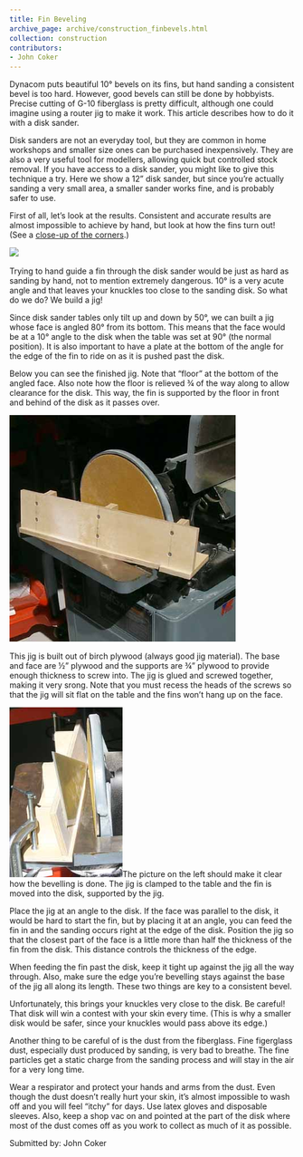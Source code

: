 ```yaml
---
title: Fin Beveling
archive_page: archive/construction_finbevels.html
collection: construction
contributors:
- John Coker
---
```

Dynacom puts beautiful 10° bevels on its fins, but hand sanding a consistent bevel is too hard. However, good bevels can still be done by hobbyists. Precise cutting of G-10 fiberglass is pretty difficult, although one could imagine using a router jig to make it work. This article describes how to do it with a disk sander.

Disk sanders are not an everyday tool, but they are common in home workshops and smaller size ones can be purchased inexpensively. They are also a very useful tool for modellers, allowing quick but controlled stock removal. If you have access to a disk sander, you might like to give this technique a try. Here we show a 12” disk sander, but since you’re actually sanding a very small area, a smaller sander works fine, and is probably safer to use.

First of all, let’s look at the results. Consistent and accurate results are almost impossible to achieve by hand, but look at how the fins turn out! (See a [close-up of the corners](/images/finbevel_closeup.jpg).)

![](/images/finbevel_done.jpg)

Trying to hand guide a fin through the disk sander would be just as hard as sanding by hand, not to mention extremely dangerous. 10° is a very acute angle and that leaves your knuckles too close to the sanding disk. So what do we do? We build a jig!

Since disk sander tables only tilt up and down by 50°, we can built a jig whose face is angled 80° from its bottom. This means that the face would be at a 10° angle to the disk when the table was set at 90° (the normal position). It is also important to have a plate at the bottom of the angle for the edge of the fin to ride on as it is pushed past the disk.

Below you can see the finished jig. Note that “floor” at the bottom of the angled face. Also note how the floor is relieved ¾ of the way along to allow clearance for the disk. This way, the fin is supported by the floor in front and behind of the disk as it passes over.

![](/images/finbevel_jig.jpg)

This jig is built out of birch plywood (always good jig material). The base and face are ½” plywood and the supports are ¾” plywood to provide enough thickness to screw into. The jig is glued and screwed together, making it very srong. Note that you must recess the heads of the screws so that the jig will sit flat on the table and the fins won’t hang up on the face.

![](/images/finbevel_feeding.jpg)The picture on the left should make it clear how the bevelling is done. The jig is clamped to the table and the fin is moved into the disk, supported by the jig.

Place the jig at an angle to the disk. If the face was parallel to the disk, it would be hard to start the fin, but by placing it at an angle, you can feed the fin in and the sanding occurs right at the edge of the disk. Position the jig so that the closest part of the face is a little more than half the thickness of the fin from the disk. This distance controls the thickness of the edge.

When feeding the fin past the disk, keep it tight up against the jig all the way through. Also, make sure the edge you’re bevelling stays against the base of the jig all along its length. These two things are key to a consistent bevel.

Unfortunately, this brings your knuckles very close to the disk. Be careful! That disk will win a contest with your skin every time. (This is why a smaller disk would be safer, since your knuckles would pass above its edge.)

Another thing to be careful of is the dust from the fiberglass. Fine figerglass dust, especially dust produced by sanding, is very bad to breathe. The fine particles get a static charge from the sanding process and will stay in the air for a very long time.

Wear a respirator and protect your hands and arms from the dust. Even though the dust doesn’t really hurt your skin, it’s almost impossible to wash off and you will feel “itchy” for days. Use latex gloves and disposable sleeves. Also, keep a shop vac on and pointed at the part of the disk where most of the dust comes off as you work to collect as much of it as possible.

Submitted by: John Coker

